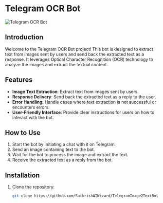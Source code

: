 # Telegram OCR Bot


![Telegram OCR Bot](https://fiverr-res.cloudinary.com/t_mobile_web_2,q_auto,f_auto/gigs/259999714/original/1bf03fc03bb9d3d55026bcccd8d01ca4c48b5946.png)

## Introduction
Welcome to the Telegram OCR Bot project! This bot is designed to extract text from images sent by users and send back the extracted text as a response. It leverages Optical Character Recognition (OCR) technology to analyze the images and extract the textual content.

## Features
- **Image Text Extraction**: Extract text from images sent by users.
- **Response Delivery**: Send back the extracted text as a reply to the user.
- **Error Handling**: Handle cases where text extraction is not successful or encounters errors.
- **User-Friendly Interface**: Provide clear instructions for users on how to interact with the bot.

## How to Use
1. Start the bot by initiating a chat with it on Telegram.
2. Send an image containing text to the bot.
3. Wait for the bot to process the image and extract the text.
4. Receive the extracted text as a reply from the bot.

## Installation
1. Clone the repository:
   ```bash
   git clone https://github.com/SaikrishAIWizard/TelegramImage2TextBot.git
